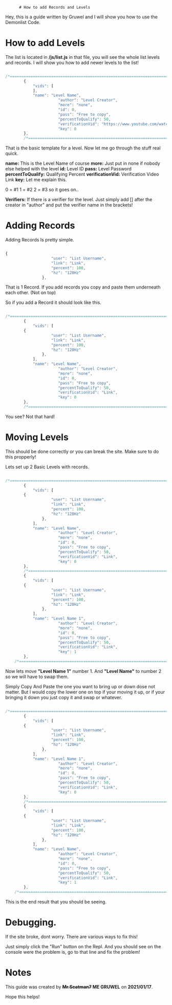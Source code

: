           # How to add Records and Levels

Hey, this is a guide written by Gruwel and I will show you how to use the Demonlist Code. 


# How to add Levels

The list is located in **/js/list.js** in that file, you will see the whole list levels and records. I will show you how to add newer levels to the list! 

```javascript

/*=================================================================================*/
		{
			"vids": [
			],
			"name": "Level Name",
                       "author": "Level Creator",
                       "more": "none",
                       "id": 0,
                       "pass": "Free to copy",
                       "percentToQualify": 50,
                       "verificationVid": "https://www.youtube.com/watch?v=dQw4w9WgXcQ",
                       "key": 0
		},
		/*=================================================================================*/

```

That is the basic template for a level. Now let me go through the stuff real quick.

**name:** This is the Level Name of course
**more:** Just put in none if nobody else helped with the level
**id:** Level ID
**pass:** Level Password
**percentToQualify:** Qualifying Percent
**verificationVid:** Verification Video Link 
**key:** Let me explain this.

0 = #1
1 = #2
2 = #3
so it goes on..

**Verifiers:** If there is a verifier for the level. Just simply add [] after the creator in "author" and put the verifier name in the brackets!

# Adding Records

Adding Records Is pretty simple.

```javascript

{
					"user": "List Username",
					"link": "Link",
					"percent": 100,
					"hz": "120Hz"
				},

```

That is 1 Record. If you add records you copy and paste them underneath each other. (Not on top)

So if you add a Record it should look like this.

```javascript

/*=================================================================================*/
		{
			"vids": [
        {
					"user": "List Username",
					"link": "Link",
					"percent": 100,
					"hz": "120Hz"
				},
			],
			"name": "Level Name",
                       "author": "Level Creator",
                       "more": "none",
                       "id": 0,
                       "pass": "Free to copy",
                       "percentToQualify": 50,
                       "verificationVid": "Link",
                       "key": 0
		},
		/*=================================================================================*/

```

You see? Not that hard!

# Moving Levels

This should be done correctly or you can break the site. Make sure to do this propperly!

Lets set up 2 Basic Levels with records.

```javascript

/*=================================================================================*/
		{
			"vids": [
        {
					"user": "List Username",
					"link": "Link",
					"percent": 100,
					"hz": "120Hz"
				},
			],
			"name": "Level Name",
                       "author": "Level Creator",
                       "more": "none",
                       "id": 0,
                       "pass": "Free to copy",
                       "percentToQualify": 50,
                       "verificationVid": "Link",
                       "key": 0
		},
		/*=================================================================================*/
		{
			"vids": [
        {
					"user": "List Username",
					"link": "Link",
					"percent": 100,
					"hz": "120Hz"
				},
			],
			"name": "Level Name 1",
                       "author": "Level Creator",
                       "more": "none",
                       "id": 0,
                       "pass": "Free to copy",
                       "percentToQualify": 50,
                       "verificationVid": "Link",
                       "key": 1
		},
    /*=================================================================================*/

```

Now lets move **"Level Name 1"** number 1. And **"Level Name"** to number 2 so we will have to swap them.

Simply Copy And Paste the one you want to bring up or down dose not matter. But I would copy the lower one on top if your moving it up, or if your bringing it down you just copy it and swap or whatever.

```javascript

/*=================================================================================*/
		{
			"vids": [
        {
					"user": "List Username",
					"link": "Link",
					"percent": 100,
					"hz": "120Hz"
				},
			],
			"name": "Level Name 1",
                       "author": "Level Creator",
                       "more": "none",
                       "id": 0,
                       "pass": "Free to copy",
                       "percentToQualify": 50,
                       "verificationVid": "Link",
                       "key": 0
		},
		/*=================================================================================*/
		{
			"vids": [
        {
					"user": "List Username",
					"link": "Link",
					"percent": 100,
					"hz": "120Hz"
				},
			],
			"name": "Level Name",
                       "author": "Level Creator",
                       "more": "none",
                       "id": 0,
                       "pass": "Free to copy",
                       "percentToQualify": 50,
                       "verificationVid": "Link",
                       "key": 1
		},
    /*=================================================================================*/

```

This is the end result that you should be seeing.

# Debugging.

If the site broke, dont worry. There are various ways to fix this!

Just simply click the "Run" button on the Repl. And you should see on the console were the problem is, go to that line and fix the problem!

# Notes

This guide was created by **~~Mr.Scatman7~~ ME GRUWEL** on **2021/01/17**.


Hope this helps!
